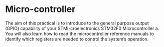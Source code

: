 # Micro-controller
The aim of this practical is to introduce to the general purpose output (GPIO) capability of your STMi-croelectronics STM32F0 Microcontroller a. You will also learn how to read the microcontroller reference manuals to identify which registers are needed to control the system’s operation.
